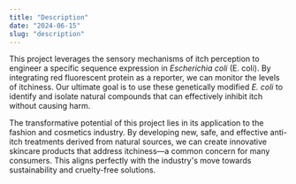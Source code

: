 ```yaml
---
title: "Description"
date: "2024-06-15"
slug: "description"
---
```


This project leverages the sensory mechanisms of itch perception to engineer a specific sequence expression in *Escherichia coli* (E. coli). 
By integrating red fluorescent protein as a reporter, we can monitor the levels of itchiness. 
Our ultimate goal is to use these genetically modified *E. coli* to identify and isolate natural compounds that can effectively inhibit itch without causing harm.

The transformative potential of this project lies in its application to the fashion and cosmetics industry. 
By developing new, safe, and effective anti-itch treatments derived from natural sources, we can create innovative skincare products that address itchiness—a common concern for many consumers. 
This aligns perfectly with the industry's move towards sustainability and cruelty-free solutions.

